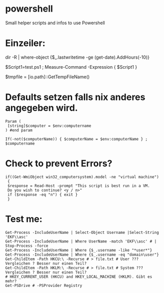 # powershell
Small helper scripts and infos to use Powershell

# Einzeiler:
dir -R | where-object {$_.lastwritetime -ge (get-date).AddHours(-10)}

$Script1=test.ps1 ; Measure-Command -Expression { $Script1 }

$tmpfile = [io.path]::GetTempFileName()

# Defaults setzen falls nix anderes angegeben wird.
```
Param (
 [string]$computer = $env:computername
) #end param

If(-not($computerName)) { $computerName = $env:computerName } ; $computername
```
# Check to prevent Errors?
```
if((Get-WmiObject win32_computersystem).model -ne "virtual machine")
 {
 $response = Read-Host -prompt "This script is best run in a VM.
 Do you wish to continue? <y / n>"
 if ($response -eq "n") { exit }
 }
```
# Test me:
```
Get-Process -IncludeUserName | Select-Object Username |Select-String 'EKF\\asc'
Get-Process -IncludeUserName | Where UserName -match 'EKF\\asc' # | Stop-Process -force 
Get-Process -IncludeUserName | Where {$_.username -like "*user*"}
Get-Process -IncludeUserName | Where {$_.username -eq "domain\user"}
Get-ChildItem -Path HKCU:\ -Recurse # > file.txt # User ??? Vergleichen ? Besser nur einen Teil?
Get-ChildItem -Path HKLM:\ -Recurse # > file.txt # System ??? Vergleichen ? Besser nur einen Teil?
# HKEY_CURRENT_USER (HKCU) and HKEY_LOCAL_MACHINE (HKLM). Gibt es mehr?
Get-PSDrive # -PSProvider Registry
```
